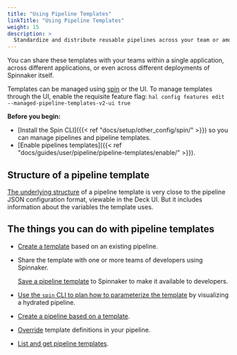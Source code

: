 ```yaml
---
title: "Using Pipeline Templates"
linkTitle: "Using Pipeline Templates"
weight: 15
description: >
  Standardize and distribute reusable pipelines across your team or among multiple teams.
---
```


You can share these templates with your teams within a single application,
across different applications, or even across different deployments of
Spinnaker itself.

Templates can be managed using [spin](/docs/guides/spin/pipeline-templates/) or the UI. To manage templates through the UI, enable the requisite feature flag: `hal config features edit --managed-pipeline-templates-v2-ui true`

**Before you begin:**

* [Install the Spin CLI]({{< ref "docs/setup/other_config/spin/" >}}) so you can manage pipelines and pipeline templates.
* [Enable pipelines templates]({{< ref "docs/guides/user/pipeline/pipeline-templates/enable/" >}}).

## Structure of a pipeline template

[The underlying structure](/docs/reference/pipeline/templates/) of a pipeline template is very close to the pipeline
JSON configuration format, viewable in the Deck UI. But it includes information
about the variables the template uses.

## The things you can do with pipeline templates

* [Create a template](/docs/guides/user/pipeline/pipeline-templates/create/) based on an existing pipeline.

* Share the template with one or more teams of developers using Spinnaker.

  [Save a pipeline template](/docs/guides/user/pipeline/pipeline-templates/create/#4-save-the-template) to Spinnaker to make it available to developers.

* [Use the `spin` CLI to plan how to parameterize the
template](/docs/guides/user/pipeline/pipeline-templates/plan/) by visualizing a hydrated pipeline.

* [Create a pipeline based on a template](/docs/guides/user/pipeline/pipeline-templates/instantiate/).

* [Override](/docs/guides/user/pipeline/pipeline-templates/override/) template definitions in your pipeline.

* [List and get pipeline templates](/docs/guides/spin/pipeline-templates/).

